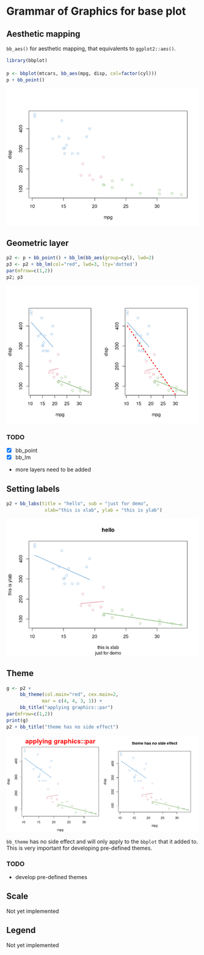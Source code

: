 <!-- README.md is generated from README.Rmd. Please edit that file -->

# Grammar of Graphics for base plot

## Aesthetic mapping

`bb_aes()` for aesthetic mapping, that equivalents to `ggplot2::aes()`.

``` r
library(bbplot)

p <- bbplot(mtcars, bb_aes(mpg, disp, col=factor(cyl)))
p + bb_point()
```

![](README_files/figure-gfm/aes-1.png)<!-- -->

## Geometric layer

``` r
p2 <- p + bb_point() + bb_lm(bb_aes(group=cyl), lwd=2)
p3 <- p2 + bb_lm(col="red", lwd=3, lty='dotted')
par(mfrow=c(1,2))
p2; p3
```

![](README_files/figure-gfm/layer-1.png)<!-- -->

### TODO

  - [x] bb\_point
  - [x] bb\_lm
  - more layers need to be added

## Setting labels

``` r
p2 + bb_labs(title = "hello", sub = "just for demo",
              xlab="this is xlab", ylab = "this is ylab")
```

![](README_files/figure-gfm/labs-1.png)<!-- -->

## Theme

``` r
g <- p2 +
     bb_theme(col.main="red", cex.main=2,
             mar = c(4, 4, 3, 1)) +
     bb_title("applying graphics::par")
par(mfrow=c(1,2))
print(g)
p2 + bb_title("theme has no side effect")
```

![](README_files/figure-gfm/theme-1.png)<!-- -->

`bb_theme` has no side effect and will only apply to the `bbplot` that
it added to. This is very important for developing pre-defined themes.

### TODO

  - develop pre-defined themes

## Scale

Not yet implemented

## Legend

Not yet implemented
